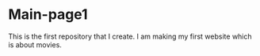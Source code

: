 # Main-page1
This is the first repository that I create.  I am making my first website which is about movies.
